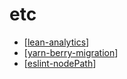 # etc

- [[lean-analytics]]
- [[yarn-berry-migration]]
- [[eslint-nodePath]]

[//begin]: # "Autogenerated link references for markdown compatibility"
[lean-analytics]: lean-analytics/lean-analytics "lean analytics"
[yarn-berry-migration]: yarn-berry-migration "yarn berry migration"
[eslint-nodepath]: eslint-nodePath "eslint.nodePath"
[//end]: # "Autogenerated link references"
